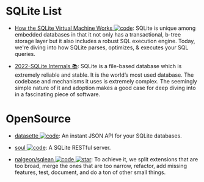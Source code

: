 # SQLite List

- [How the SQLite Virtual Machine Works ![code](https://shorturl.at/dlxyK)](https://fly.io/blog/sqlite-virtual-machine/): SQLite is unique among embedded databases in that it not only has a transactional, b-tree storage layer but it also includes a robust SQL execution engine. Today, we're diving into how SQLite parses, optimizes, & executes your SQL queries.

- [2022-SQLite Internals 📚](https://www.compileralchemy.com/books/sqlite-internals/): SQLite is a file-based database which is extremely reliable and stable. It is the world’s most used database. The codebase and mechanisms it uses is extremely complex. The seemingly simple nature of it and adoption makes a good case for deep diving into in a fascinating piece of software.

# OpenSource

- [datasette ![code](https://shorturl.at/dlxyK)](https://github.com/simonw/datasette): An instant JSON API for your SQLite databases.

- [soul ![code](https://shorturl.at/dlxyK)](https://github.com/thevahidal/soul): A SQLite RESTful server.

- [nalgeon/sqlean ![code](https://shorturl.at/dlxyK) ![star](https://img.shields.io/github/stars/nalgeon/sqlean)](https://github.com/nalgeon/sqlean): To achieve it, we split extensions that are too broad, merge the ones that are too narrow, refactor, add missing features, test, document, and do a ton of other small things.
